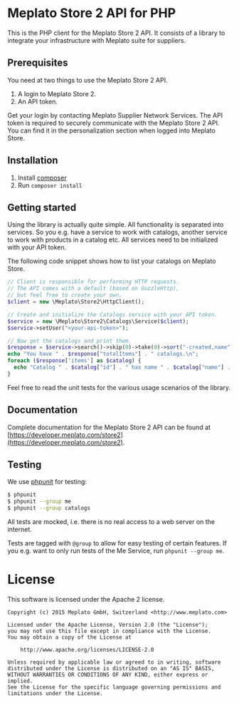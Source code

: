 # Meplato Store 2 API for PHP

This is the PHP client for the Meplato Store 2 API. It consists of a library
to integrate your infrastructure with Meplato suite for suppliers.

## Prerequisites

You need at two things to use the Meplato Store 2 API.

1. A login to Meplato Store 2.
2. An API token.

Get your login by contacting Meplato Supplier Network Services. The API token
is required to securely communicate with the Meplato Store 2 API. You can
find it in the personalization section when logged into Meplato Store.

## Installation

1. Install [composer](https://getcomposer.org/)
2. Run `composer install`

## Getting started

Using the library is actually quite simple. All functionality is separated
into services. So you e.g. have a service to work with catalogs, another
service to work with products in a catalog etc. All services need to be
initialized with your API token.

The following code snippet shows how to list your catalogs on Meplato Store.

```php
// Client is responsible for performing HTTP requests.
// The API comes with a default (based on GuzzleHttp),
// but feel free to create your own.
$client = new \Meplato\Store2\HttpClient();

// Create and initialize the Catalogs service with your API token.
$service = new \Meplato\Store2\Catalogs\Service($client);
$service->setUser("<your-api-token>");

// Now get the catalogs and print them.
$response = $service->search()->skip(0)->take(0)->sort("-created,name")->execute();
echo "You have " . $response["totalItems"] . " catalogs.\n";
foreach ($response['items'] as $catalog) {
  echo "Catalog " . $catalog["id"] . " has name " . $catalog["name"] . "\n";
}
```

Feel free to read the unit tests for the various usage scenarios of the
library.

## Documentation

Complete documentation for the Meplato Store 2 API can be found at
[https://developer.meplato.com/store2](https://developer.meplato.com/store2).

## Testing

We use [phpunit](https://phpunit.de/) for testing:

```sh
$ phpunit
$ phpunit --group me
$ phpunit --group catalogs
```

All tests are mocked, i.e. there is no real access to a web server on
the internet.

Tests are tagged with `@group` to allow for easy testing of certain features.
If you e.g. want to only run tests of the Me Service, run `phpunit --group me`.

# License

This software is licensed under the Apache 2 license.

    Copyright (c) 2015 Meplato GmbH, Switzerland <http://www.meplato.com>

    Licensed under the Apache License, Version 2.0 (the "License");
    you may not use this file except in compliance with the License.
    You may obtain a copy of the License at

        http://www.apache.org/licenses/LICENSE-2.0

    Unless required by applicable law or agreed to in writing, software
    distributed under the License is distributed on an "AS IS" BASIS,
    WITHOUT WARRANTIES OR CONDITIONS OF ANY KIND, either express or implied.
    See the License for the specific language governing permissions and
    limitations under the License.
